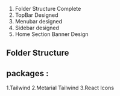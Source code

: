 1. Folder Structure Complete
2. TopBar Designed
3. Menubar designed
4. Sidebar designed
5. Home Section Banner Design





Folder Structure
------------------


packages :
----------
1.Tailwind
2.Metarial Tailwind
3.React Icons